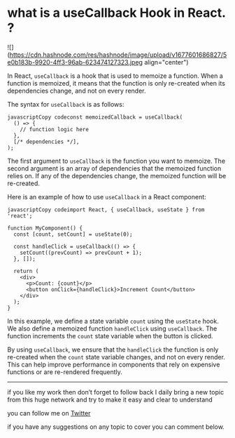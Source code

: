 # what is a useCallback Hook in React. ?

![](https://cdn.hashnode.com/res/hashnode/image/upload/v1677601686827/5e0b183b-9920-4ff3-96ab-623474127323.jpeg align="center")

In React, `useCallback` is a hook that is used to memoize a function. When a function is memoized, it means that the function is only re-created when its dependencies change, and not on every render.

The syntax for `useCallback` is as follows:

```plaintext
javascriptCopy codeconst memoizedCallback = useCallback(
  () => {
    // function logic here
  },
  [/* dependencies */],
);
```

The first argument to `useCallback` is the function you want to memoize. The second argument is an array of dependencies that the memoized function relies on. If any of the dependencies change, the memoized function will be re-created.

Here is an example of how to use `useCallback` in a React component:

```plaintext
javascriptCopy codeimport React, { useCallback, useState } from 'react';

function MyComponent() {
  const [count, setCount] = useState(0);

  const handleClick = useCallback(() => {
    setCount((prevCount) => prevCount + 1);
  }, []);

  return (
    <div>
      <p>Count: {count}</p>
      <button onClick={handleClick}>Increment Count</button>
    </div>
  );
}
```

In this example, we define a state variable `count` using the `useState` hook. We also define a memoized function `handleClick` using `useCallback`. The function increments the `count` state variable when the button is clicked.

By using `useCallback`, we ensure that the `handleClick` the function is only re-created when the `count` state variable changes, and not on every render. This can help improve performance in components that rely on expensive functions or are re-rendered frequently.

---

if you like my work then don’t forget to follow back I daily bring a new topic from this huge network and try to make it easy and clear to understand

you can follow me on [Twitter](https://twitter.com/nishar_multani)

if you have any suggestions on any topic to cover you can comment below.